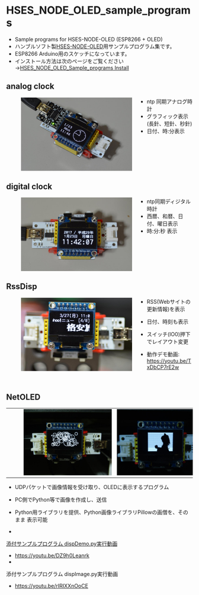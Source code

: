 # HSES_NODE_OLED_sample_programs

* Sample programs for HSES-NODE-OLED (ESP8266 + OLED)
* ハンブルソフト製<a href="http://www.humblesoft.com/products/HSES-NODE/">HSES-NODE-OLED</a>用サンプルプログラム集です。
* ESP8266 Arduino用のスケッチになっています。
* インストール方法は次のページをご覧ください→[HSES_NODE_OLED_Sample_programs Install](http://www.humblesoft.com/wiki/?HSES_NODE_OLED_Sample_programs%20Install "HSES_NODE_OLED_Sample_programs Install")

## analog clock

<a href="https://github.com/h-nari/HSES_NODE_OLED_Sample_programs/blob/master/img/170123b2.jpg?raw=true"><img src="https://github.com/h-nari/HSES_NODE_OLED_Sample_programs/blob/master/img/170123b2.jpg?raw=true" align="left" hspace="40" width="300"/></a>

* ntp 同期アナログ時計
* グラフィック表示(長針、短針、秒針)
* 日付、時:分表示
<br clear="left" />



## digital clock

<a href="https://github.com/h-nari/HSES_NODE_OLED_Sample_programs/blob/master/img/170123b0.jpg?raw=true"><img src="https://github.com/h-nari/HSES_NODE_OLED_Sample_programs/blob/master/img/170123b0.jpg?raw=true" align="left" hspace="40" width="300" /></a>
* ntp同期ディジタル時計
* 西暦、和暦、日付、曜日表示
* 時:分:秒 表示
<br clear="left"/>

## RssDisp
<a href="https://github.com/h-nari/HSES_NODE_OLED_Sample_programs/blob/master/img/170327b1.jpg?raw=true"><img src="https://github.com/h-nari/HSES_NODE_OLED_Sample_programs/blob/master/img/170327b1.jpg?raw=true" align="left" hspace="40" width="300" /></a>
* RSS(Webサイトの更新情報)を表示
* 日付、時刻も表示
* スイッチ(IO0)押下でレイアウト変更

* 動作デモ動画:   <a href="https://youtu.be/TxDbCP7rE2w"> https://youtu.be/TxDbCP7rE2w</a>


<br clear="left">

## NetOLED

<table><tr><td>
<a href="https://github.com/h-nari/HSES_NODE_OLED_Sample_programs/blob/master/img/170301a3.jpg?raw=true"><img src="https://github.com/h-nari/HSES_NODE_OLED_Sample_programs/blob/master/img/170301a3.jpg?raw=true" hspace="40" width="300" /></a>
</td><td>
 <a href="https://github.com/h-nari/HSES_NODE_OLED_Sample_programs/blob/master/img/170301a5.jpg?raw=true"><img src="https://github.com/h-nari/HSES_NODE_OLED_Sample_programs/blob/master/img/170301a5.jpg?raw=true" hspace="40" width="300" /></a>
</td></tr></table>

* UDPパケットで画像情報を受け取り、OLEDに表示するプログラム
* PC側でPython等で画像を作成し、送信
 * Python用ライブラリを提供、Python画像ライブラリPillowの画僧を、そのまま
 表示可能


* <a href="https://youtu.be/DZ9h0Leanrk">
添付サンプルプログラム dispDemo.py実行動画</a>
 * https://youtu.be/DZ9h0Leanrk
* <a hef="https://youtu.be/rIRIXXnOoCE">
添付サンプルプログラム dispImage.py実行動画</a>
  * https://youtu.be/rIRIXXnOoCE
